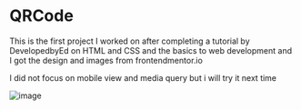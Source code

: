 # QRCode
This is the first project I worked on after completing a tutorial by DevelopedbyEd on HTML and CSS and the basics to web development  and I got the design and images from frontendmentor.io

I did not focus on mobile view and media query but i will try it next time 


![image](https://github.com/HamzaMasmoudi/QRCode/assets/62155012/01804eec-0078-4add-97da-28533b227217)

